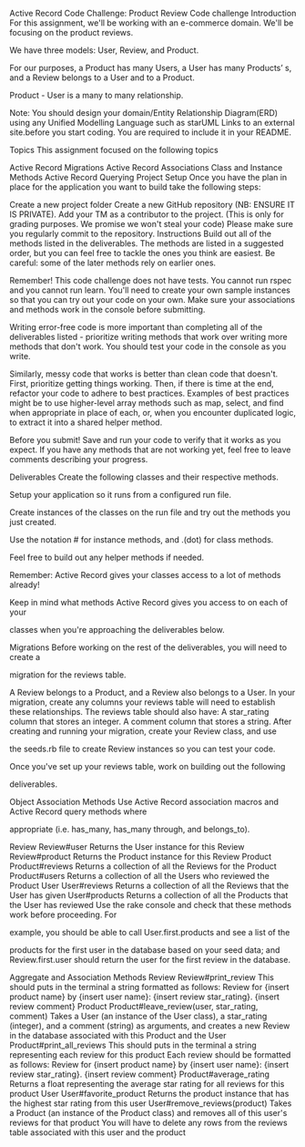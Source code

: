 Active Record Code Challenge: Product Review Code challenge
Introduction
For this assignment, we'll be working with an e-commerce domain. We'll be focusing on the product reviews.

We have three models: User, Review, and Product.

For our purposes, a Product has many Users, a User has many Products’ s, and a Review belongs to a User and to a Product.

Product - User is a many to many relationship.

Note: You should design your domain/Entity Relationship Diagram(ERD) using any Unified Modelling Language such as starUML Links to an external site.before you start coding. You are required to include it in your README.

Topics
This assignment focused on the following topics

Active Record Migrations
Active Record Associations
Class and Instance Methods
Active Record Querying
Project Setup
Once you have the plan in place for the application you want to build take the following steps:

Create a new project folder
Create a new GitHub repository (NB: ENSURE IT IS PRIVATE).
Add your TM as a contributor to the project. (This is only for grading purposes. We promise we won't steal your code)
Please make sure you regularly commit to the repository.
Instructions
Build out all of the methods listed in the deliverables. The methods are listed in a suggested order, but you can feel free to tackle the ones you think are easiest. Be careful: some of the later methods rely on earlier ones.

Remember! This code challenge does not have tests. You cannot run rspec and you cannot run learn. You'll need to create your own sample instances so that you can try out your code on your own. Make sure your associations and methods work in the console before submitting.

Writing error-free code is more important than completing all of the deliverables listed - prioritize writing methods that work over writing more methods that don't work. You should test your code in the console as you write.

Similarly, messy code that works is better than clean code that doesn't. First, prioritize getting things working. Then, if there is time at the end, refactor your code to adhere to best practices. Examples of best practices might be to use higher-level array methods such as map, select, and find when appropriate in place of each, or, when you encounter duplicated logic, to extract it into a shared helper method.

Before you submit! Save and run your code to verify that it works as you expect. If you have any methods that are not working yet, feel free to leave comments describing your progress.

Deliverables
Create the following classes and their respective methods.

Setup your application so it runs from a configured run file. 

Create instances of the classes on the run file and try out the methods you just created.

Use the notation # for instance methods, and .(dot) for class methods.

Feel free to build out any helper methods if needed.

Remember: Active Record gives your classes access to a lot of methods already!

Keep in mind what methods Active Record gives you access to on each of your

classes when you're approaching the deliverables below.

Migrations
Before working on the rest of the deliverables, you will need to create a

migration for the reviews table.

A Review belongs to a Product, and a Review also belongs to a User. In your migration, create any columns your reviews table will need to establish these relationships.
The reviews table should also have:
A star_rating column that stores an integer.
A comment column that stores a string.
After creating and running your migration, create your Review class, and use

the seeds.rb file to create Review instances so you can test your code.

Once you've set up your reviews table, work on building out the following

deliverables.

Object Association Methods
Use Active Record association macros and Active Record query methods where

appropriate (i.e. has_many, has_many through, and belongs_to).

Review
Review#user
Returns the User instance for this Review
Review#product
Returns the Product instance for this Review
Product
Product#reviews
Returns a collection of all the Reviews for the Product
Product#users
Returns a collection of all the Users who reviewed the Product
User
User#reviews
Returns a collection of all the Reviews that the User has given
User#products
Returns a collection of all the Products that the User has reviewed
Use the rake console and check that these methods work before proceeding. For

example, you should be able to call User.first.products and see a list of the

products for the first user in the database based on your seed data; and Review.first.user should return the user for the first review in the database.

 Aggregate and Association Methods
Review
Review#print_review
This should puts in the terminal a string formatted as follows: Review for {insert product name} by {insert user name}: {insert review star_rating}. {insert review comment}
Product
Product#leave_review(user, star_rating, comment)
Takes a User (an instance of the User class), a star_rating (integer), and a comment (string) as arguments, and creates a new Review in the database associated with this Product and the User
Product#print_all_reviews
This should puts in the terminal a string representing each review for this product
Each review should be formatted as follows: Review for {insert product name} by {insert user name}: {insert review star_rating}. {insert review comment}
Product#average_rating
Returns a float representing the average star rating for all reviews for this product
User
User#favorite_product
Returns the product instance that has the highest star rating from this user
User#remove_reviews(product)
Takes a Product (an instance of the Product class) and removes all of this user's reviews for that product
You will have to delete any rows from the reviews table associated with this user and the product